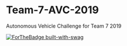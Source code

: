 # Team-7-AVC-2019
Autonomous Vehicle Challenge for Team 7 2019


[![ForTheBadge built-with-swag](http://ForTheBadge.com/images/badges/built-with-swag.svg)](https://GitHub.com/Naereen/)



